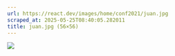 ```yaml
---
url: https://react.dev/images/home/conf2021/juan.jpg
scraped_at: 2025-05-25T08:40:05.282011
title: juan.jpg (56×56)
---
```


![](https://react.dev/images/home/conf2021/juan.jpg)

